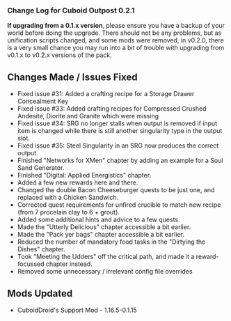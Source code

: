 ### Change Log for Cuboid Outpost 0.2.1

**If upgrading from a 0.1.x version**, please ensure you have a backup of your world before doing the upgrade. There should not be any problems, but as unification scripts changed, and some mods were removed, in v0.2.0, there is a very small chance you may run into a bit of trouble with upgrading from v0.1.x to v0.2.x versions of the pack.

## Changes Made / Issues Fixed

- Fixed issue #31: Added a crafting recipe for a Storage Drawer Concealment Key
- Fixed issue #33: Added crafting recipes for Compressed Crushed Andesite, Diorite and Granite which were missing
- Fixed issue #34: SRG no longer stalls when output is removed if input item is changed while there is still another singularity type in the output slot.
- Fixed issue #35: Steel Singularity in an SRG now produces the correct output.
- Finished "Networks for XMen" chapter by adding an example for a Soul Sand Generator.
- Finished "Digital: Applied Energistics" chapter.
- Added a few new rewards here and there.
- Changed the double Bacon Cheeseburger quests to be just one, and replaced with a Chicken Sandwich.
- Corrected quest requirements for unfired crucible to match new recipe (from 7 procelain clay to 6 + grout).
- Added some additional hints and advice to a few quests.
- Made the "Utterly Delicious" chapter accessible a bit earlier.
- Made the "Pack yer bags" chapter accessible a bit earlier.
- Reduced the number of mandatory food tasks in the "Dirtying the Dishes" chapter.
- Took "Meeting the Udders" off the critical path, and made it a reward-focussed chapter instead.
- Removed some unnecessary / irrelevant config file overrides

## Mods Updated

- CuboidDroid's Support Mod - 1.16.5-0.1.15